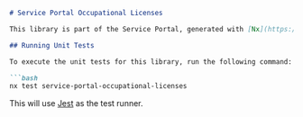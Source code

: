 ```markdown
# Service Portal Occupational Licenses

This library is part of the Service Portal, generated with [Nx](https://nx.dev), a set of extensible dev tools for monorepos.

## Running Unit Tests

To execute the unit tests for this library, run the following command:

```bash
nx test service-portal-occupational-licenses
```

This will use [Jest](https://jestjs.io) as the test runner.
```